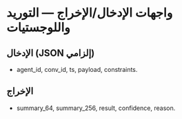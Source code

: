# واجهات الإدخال/الإخراج — التوريد واللوجستيات

## الإدخال (JSON إلزامي)
- agent_id, conv_id, ts, payload, constraints.

## الإخراج
- summary_64, summary_256, result, confidence, reason.
